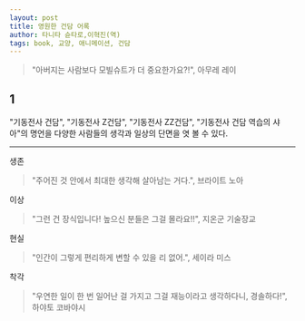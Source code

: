 ```yaml
---
layout: post
title: 영원한 건담 어록
author: 타니타 슌타로,이혁진(역)
tags: book, 교양, 애니메이션, 건담
---
```


> "아버지는 사람보다 모빌슈트가 더 중요한가요?!", 아무레 레이

## 1
"기동전사 건담", "기동전사 Z건담", "기동전사 ZZ건담", "기동전사 건담 역습의 샤아"의 명언을 다양한 사람들의 생각과 일상의 단면을 엿 볼 수 있다.

----

생존
> "주어진 것 안에서 최대한 생각해 살아남는 거다.", 브라이트 노아

이상
> "그런 건 장식입니다! 높으신 분들은 그걸 몰라요!!", 지온군 기술장교

현실
> "인간이 그렇게 편리하게 변할 수 있을 리 없어.", 세이라 미스

착각
> "우연한 일이 한 번 일어난 걸 가지고 그걸 재능이라고 생각하다니, 경솔하다!", 하야토 코바야시






